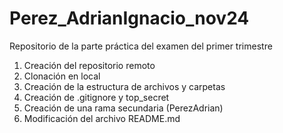 # Perez_AdrianIgnacio_nov24
Repositorio de la parte práctica del examen del primer trimestre
1. Creación del repositorio remoto
2. Clonación en local
3. Creación de la estructura de archivos y carpetas
4. Creación de .gitignore y top_secret
5. Creación de una rama secundaria (PerezAdrian)
6. Modificación del archivo README.md